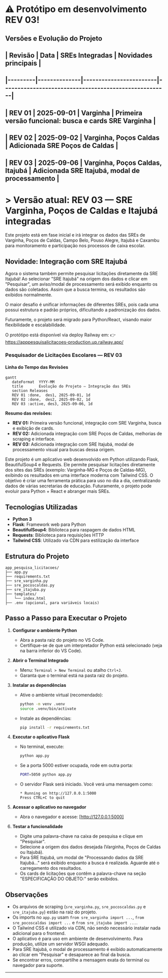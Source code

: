 # ⚠️ **Protótipo em desenvolvimento REV 03!**

## Versões e Evolução do Projeto
##
## | Revisão | Data         | SREs Integradas         | Novidades principais                                 |
## |---------|--------------|------------------------|------------------------------------------------------|
## | REV 01  | 2025-09-01   | Varginha               | Primeira versão funcional: busca e cards SRE Varginha |
## | REV 02  | 2025-09-02   | Varginha, Poços Caldas | Adicionada SRE Poços de Caldas                       |
## | REV 03  | 2025-09-06   | Varginha, Poços Caldas, Itajubá | Adicionada SRE Itajubá, modal de processamento |
##
# > **Versão atual:** REV 03 — SRE Varginha, Poços de Caldas e Itajubá integradas

Este projeto está em fase inicial e irá integrar os dados das SREs de Varginha, Poços de Caldas, Campo Belo, Pouso Alegre, Itajubá e Caxambu para monitoramento e participação nos processos de caixa escolar.


## Novidade: Integração com SRE Itajubá

Agora o sistema também permite pesquisar licitações diretamente da SRE Itajubá! Ao selecionar "SRE Itajubá" na origem dos dados e clicar em "Pesquisar", um aviso/modal de processamento será exibido enquanto os dados são coletados. Assim que a busca termina, os resultados são exibidos normalmente.

O maior desafio é unificar informações de diferentes SREs, pois cada uma possui estrutura e padrão próprios, dificultando a padronização dos dados.

Futuramente, o projeto será migrado para Python/React, visando maior flexibilidade e escalabilidade.

O protótipo está disponível via deploy Railway em:
👉 https://apppesquisalicitacoes-production.up.railway.app/



### Pesquisador de Licitações Escolares — REV 03

#### Linha do Tempo das Revisões

```mermaid
gantt
   dateFormat  YYYY-MM
   title       Evolução do Projeto — Integração das SREs
   section Releases
   REV 01 :done,  des1, 2025-09-01, 1d
   REV 02 :done,  des2, 2025-09-02, 1d
   REV 03 :active, des3, 2025-09-06, 1d
```

**Resumo das revisões:**
- **REV 01:** Primeira versão funcional, integração com SRE Varginha, busca e exibição de cards.
- **REV 02:** Adicionada integração com SRE Poços de Caldas, melhorias de scraping e interface.
- **REV 03:** Adicionada integração com SRE Itajubá, modal de processamento visual para buscas dessa origem.


Este projeto é um aplicativo web desenvolvido em Python utilizando Flask, BeautifulSoup4 e Requests. Ele permite pesquisar licitações diretamente dos sites das SREs (exemplo: Varginha-MG e Poços de Caldas-MG), exibindo os resultados em uma interface moderna com Tailwind CSS.
O objetivo é criar uma ferramenta prática para uso no dia a dia, centralizando dados de várias secretarias de educação. Futuramente, o projeto pode evoluir para Python + React e abranger mais SREs.

## Tecnologias Utilizadas

- **Python 3**
- **Flask**: Framework web para Python
- **BeautifulSoup4**: Biblioteca para raspagem de dados HTML
- **Requests**: Biblioteca para requisições HTTP
- **Tailwind CSS**: Utilizado via CDN para estilização da interface


## Estrutura do Projeto

```
app_pesquisa_licitacoes/
├── app.py
├── requirements.txt
├── sre_varginha.py
├── sre_pocoscaldas.py
├── sre_itajuba.py
├── templates/
│   └── index.html
├── .env (opcional, para variáveis locais)
```

## Passo a Passo para Executar o Projeto

1. **Configurar o ambiente Python**
   - Abra a pasta raiz do projeto no VS Code.
   - Certifique-se de que um interpretador Python está selecionado (veja na barra inferior do VS Code).

2. **Abrir o Terminal Integrado**
   - Menu: `Terminal > New Terminal` ou atalho `Ctrl+J`.
   - Garanta que o terminal está na pasta raiz do projeto.


3. **Instalar as dependências**
      - Ative o ambiente virtual (recomendado):
         ```bash
         python -m venv .venv
         source .venv/bin/activate
         ```
      - Instale as dependências:
         ```bash
         pip install -r requirements.txt
         ```


4. **Executar o aplicativo Flask**
      - No terminal, execute:
         ```bash
         python app.py
         ```
      - Se a porta 5000 estiver ocupada, rode em outra porta:
         ```bash
         PORT=5050 python app.py
         ```
      - O servidor Flask será iniciado. Você verá uma mensagem como:
         ```
         * Running on http://127.0.0.1:5000
         Press CTRL+C to quit
         ```

5. **Acessar o aplicativo no navegador**
   - Abra o navegador e acesse: [http://127.0.0.1:5000]

6. **Testar a funcionalidade**
   - Digite uma palavra-chave na caixa de pesquisa e clique em "Pesquisar".
   - Selecione a origem dos dados desejada (Varginha, Poços de Caldas ou Itajubá).
   - Para SRE Itajubá, um modal de "Processando dados da SRE Itajubá..." será exibido enquanto a busca é realizada. Aguarde até o carregamento dos resultados.
   - Os cards de licitações que contêm a palavra-chave na seção "ESPECIFICAÇÃO DO OBJETO:" serão exibidos.


## Observações

- Os arquivos de scraping (`sre_varginha.py`, `sre_pocoscaldas.py` e `sre_itajuba.py`) estão na raiz do projeto.
- Os imports no `app.py` usam `from sre_varginha import ...`, `from sre_pocoscaldas import ...` e `from sre_itajuba import ...`.
- O Tailwind CSS é utilizado via CDN, não sendo necessário instalar nada adicional para o frontend.
- O aplicativo é para uso em ambiente de desenvolvimento. Para produção, utilize um servidor WSGI adequado.
- Para SRE Itajubá, o modal de processamento é exibido automaticamente ao clicar em "Pesquisar" e desaparece ao final da busca.
- Se encontrar erros, compartilhe a mensagem exata do terminal ou navegador para suporte.

---
